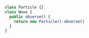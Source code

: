 ```typescript
class Particle {}
class Wave {
  public observe() {
    return new Particle().observe()
  }
}
```
